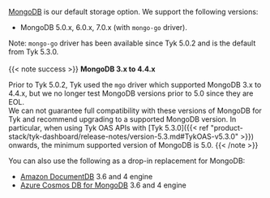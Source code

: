 ---
---

[MongoDB](https://www.mongodb.com) is our default storage option. We support the following versions:

- MongoDB 5.0.x, 6.0.x, 7.0.x (with `mongo-go` driver). 

Note: `mongo-go` driver has been available since Tyk 5.0.2 and is the default from Tyk 5.3.0.
<br>
<br>
{{< note success >}}
**MongoDB 3.x to 4.4.x**

Prior to Tyk 5.0.2, Tyk used the `mgo` driver which supported MongoDB 3.x to 4.4.x, but we no longer test MongoDB versions prior to 5.0 since they are EOL.
<br>
We can not guarantee full compatibility with these versions of MongoDB for Tyk and recommend upgrading to a supported MongoDB version. In particular, when using Tyk OAS APIs with [Tyk 5.3.0]({{< ref "product-stack/tyk-dashboard/release-notes/version-5.3.md#TykOAS-v5.3.0" >}}) onwards, the minimum supported version of MongoDB is 5.0.
{{< /note >}}

You can also use the following as a drop-in replacement for MongoDB:

- [Amazon DocumentDB](https://aws.amazon.com/documentdb/) 3.6 and 4 engine
- [Azure Cosmos DB for MongoDB](https://learn.microsoft.com/en-us/azure/cosmos-db/mongodb/introduction) 3.6 and 4 engine
